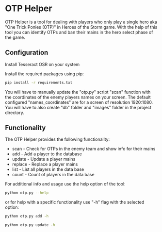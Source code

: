 # OTP Helper

OTP Helper is a tool for dealing with players who only play a single hero aka "One Trick Ponies (OTP)" in Heroes of the
Storm game. With the help of this tool you can identify OTPs and ban their mains in the hero select phase of the game.

## Configuration

Install Tesseract OSR on your system

Install the required packages using pip:

```bash
pip install -r requirements.txt
```

You will have to manually update the "otp.py" script "scan" function with the coordinates of the enemy players names on
your screen. The default configured "names_coordinates" are for a screen of resolution 1920:1080. You will have to also
create "db" folder and "images" folder in the project directory.

## Functionality

The OTP Helper provides the following functionality:

- scan - Check for OTPs in the enemy team and show info for their mains
- add - Add a player to the database
- update - Update a player mains
- replace - Replace a player mains
- list - List all players in the data base
- count - Count of players in the data base

For additional info and usage use the help option of the tool:

```bash
python otp.py --help
```

or for help with a specific functionality use "-h" flag with the selected option:

```bash
python otp.py add -h
```

```bash
python otp.py update -h
```